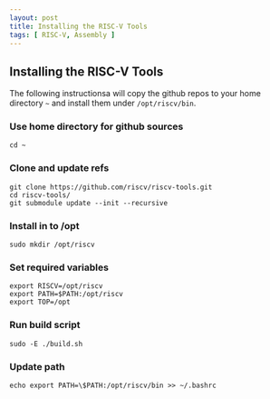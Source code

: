 ```yaml
---
layout: post
title: Installing the RISC-V Tools
tags: [ RISC-V, Assembly ]
---
```


## Installing the RISC-V Tools
The following instructionsa will copy the github repos to your home directory `~` and install them under `/opt/riscv/bin`.

### Use home directory for github sources
```
cd ~
```
### Clone and update refs
```
git clone https://github.com/riscv/riscv-tools.git
cd riscv-tools/
git submodule update --init --recursive
```
### Install in to /opt
```
sudo mkdir /opt/riscv
```
### Set required variables
```
export RISCV=/opt/riscv
export PATH=$PATH:/opt/riscv
export TOP=/opt
```
### Run build script
```
sudo -E ./build.sh
```
### Update path
```
echo export PATH=\$PATH:/opt/riscv/bin >> ~/.bashrc
```
